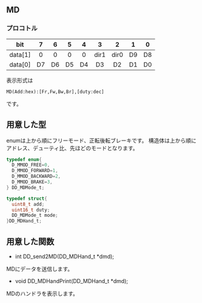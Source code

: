 ## MD
### プロコトル
| bit   |  7  |  6  |  5  |  4  |  3  |  2 |  1  |  0  |
|:-----:|:---:|:---:|:---:|:---:|:---:|:---:|:---:|:---:|
|data[1]|  0  |  0  |  0  |  0  |dir1 |dir0 | D9  | D8  |
|data[0]| D7  | D6  | D5  | D4  | D3  | D2  | D1  | D0  |

表示形式は
```
MD(Add:hex):[Fr,Fw,Bw,Br],[duty:dec]
```
です。

## 用意した型
enumは上から順にフリーモード、正転後転ブレーキです。
構造体は上から順にアドレス、デューティ比、先ほどのモードとなります。
```c
typedef enum{
  D_MMOD_FREE=0,
  D_MMOD_FORWARD=1,
  D_MMOD_BACKWARD=2,
  D_MMOD_BRAKE=3,
} DD_MDMode_t;

typedef struct{
  uint8_t add;
  uint16_t duty;
  DD_MDMode_t mode;
}DD_MDHand_t;
```

## 用意した関数
- int DD_send2MD(DD_MDHand_t *dmd);

MDにデータを送信します。
- void DD_MDHandPrint(DD_MDHand_t *dmd);

MDのハンドラを表示します。　
